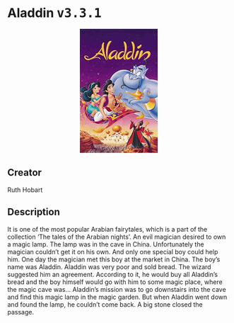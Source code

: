 
# Aladdin <kbd>v3.3.1</kbd>

<center>
  <img src="./cover-1024.jpg"/>
</center>

## Creator
Ruth Hobart

## Description
<p>It is one of the most popular Arabian fairytales, which is a part of the collection ‘The tales of the Arabian nights’.  An evil magician desired to own a magic lamp. The lamp was in the cave in China. Unfortunately the magician couldn’t get it on his own. And only one special boy could help him.  One day the magician met this boy at the market in China. The boy’s name was Aladdin. Aladdin was very poor and sold bread. The wizard suggested him an agreement. According to it, he would buy all Aladdin’s bread and the boy himself would go with him to some magic place, where the magic cave was... Aladdin’s mission was to go downstairs into the cave and find this magic lamp in the magic garden.  But when Aladdin went down and found the lamp, he couldn’t come back. A big stone closed the passage.</p>
